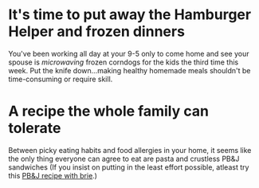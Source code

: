 <h1> It's time to put away the Hamburger Helper and frozen dinners
</h1>
    <p><span>You've been working all day at your 9-5 only to come home and see your spouse is <em>microwaving</em> frozen corndogs for the kids the third time this week. Put the knife down...making healthy homemade meals shouldn't be time-consuming or require skill.</span></p>
<h1> A recipe the whole family can tolerate
</h1>
    <p>Between picky eating habits and food allergies in your home, it seems like the only thing everyone can agree to eat are pasta and crustless PB&J sandwiches (If you insist on putting in the least effort possible, atleast try this <a href="https://healthynibblesandbits.com/grilled-peanut-butter-and-jelly-sandwich-with-brieelevated">PB&J recipe with brie</a>.)</p>
